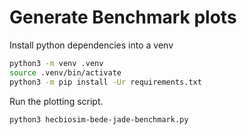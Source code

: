 # Generate Benchmark plots


Install python dependencies into a venv

```bash
python3 -m venv .venv
source .venv/bin/activate
python3 -m pip install -Ur requirements.txt
```

Run the plotting script.

```bash
python3 hecbiosim-bede-jade-benchmark.py
```